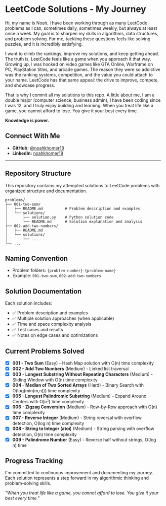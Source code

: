 # LeetCode Solutions - My Journey

Hi, my name is Noah. I have been working through as many LeetCode problems as I can, sometimes daily, sometimes weekly, but always at least once a week. My goal is to sharpen my skills in algorithms, data structures, and problem solving. For me, tackling these questions feels like solving puzzles, and it is incredibly satisfying.

I want to climb the rankings, improve my solutions, and keep getting ahead. The truth is, LeetCode feels like a game when you approach it that way. Growing up, I was hooked on video games like GTA Online, Warframe on PC, PlayStation titles, and arcade games. The reason they were so addictive was the ranking systems, competition, and the value you could attach to your name. LeetCode has that same appeal: the drive to improve, compete, and showcase progress.

That is why I commit all my solutions to this repo. A little about me, I am a double major (computer science, business admin), I have been coding since I was 12, and I truly enjoy building and learning. When you treat life like a game, you cannot afford to lose. You give it your best every time.

**Knowledge is power.**

## Connect With Me
- **GitHub:** [@noahkhomer18](https://github.com/noahkhomer18)
- **LinkedIn:** [noahkhomer18](https://www.linkedin.com/in/noahkhomer18)

---

## Repository Structure

This repository contains my attempted solutions to LeetCode problems with organized structure and documentation.

```
problems/
├── 001-two-sum/
│   ├── README.md          # Problem description and examples
│   └── solutions/
│       ├── solution.py    # Python solution code
│       └── README.md      # Solution explanation and analysis
├── 002-add-two-numbers/
│   ├── README.md
│   └── solutions/
│       └── ...
└── ...
```

## Naming Convention

- Problem folders: `{problem-number}-{problem-name}`
- Example: `001-two-sum`, `002-add-two-numbers`

## Solution Documentation

Each solution includes:
- ✅ Problem description and examples
- ✅ Multiple solution approaches (when applicable)
- ✅ Time and space complexity analysis
- ✅ Test cases and results
- ✅ Notes on edge cases and optimizations

## Current Problems Solved

- [x] **001 - Two Sum** (Easy) - Hash Map solution with O(n) time complexity
- [x] **002 - Add Two Numbers** (Medium) - Linked list traversal
- [x] **003 - Longest Substring Without Repeating Characters** (Medium) - Sliding Window with O(n) time complexity
- [x] **004 - Median of Two Sorted Arrays** (Hard) - Binary Search with O(log(min(m,n))) time complexity
- [x] **005 - Longest Palindromic Substring** (Medium) - Expand Around Centers with O(n²) time complexity
- [x] **006 - Zigzag Conversion** (Medium) - Row-by-Row approach with O(n) time complexity
- [x] **007 - Reverse Integer** (Medium) - String reversal with overflow detection, O(log n) time complexity
- [x] **008 - String to Integer (atoi)** (Medium) - String parsing with overflow detection, O(n) time complexity
- [x] **009 - Palindrome Number** (Easy) - Reverse half without strings, O(log n) time

## Progress Tracking

I'm committed to continuous improvement and documenting my journey. Each solution represents a step forward in my algorithmic thinking and problem-solving skills.

*"When you treat life like a game, you cannot afford to lose. You give it your best every time."* 
